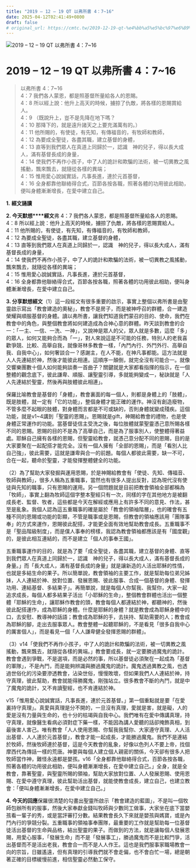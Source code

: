 ```yaml
---
title: "2019 – 12 – 19 QT 以弗所書 4：7~16"
date: 2025-04-12T02:41:49+0800
draft: false
# original_url: https://cmtc.tw/2019-12-19-qt-%e4%bb%a5%e5%bc%97%e6%89%80%e6%9b%b8-4%ef%bc%9a716
---
```


![2019 – 12 – 19 QT 以弗所書 4：7\~16](/images/qt.jpg   "2019 – 12 – 19 QT 以弗所書 4：7\~16")

# 2019 – 12 – 19 QT 以弗所書 4：7\~16

> 以弗所書 4：7\~16  
> 4：7 我們各人蒙恩，都是照基督所量給各人的恩賜。  
> 4：8 所以經上說：他升上高天的時候，擄掠了仇敵，將各樣的恩賜賞給人。  
> 4：9 （既說升上，豈不是先降在地下嗎？  
> 4：10 那降下的，就是遠升諸天之上要充滿萬有的。）  
> 4：11 他所賜的，有使徒，有先知，有傳福音的，有牧師和教師，  
> 4：12 為要成全聖徒，各盡其職，建立基督的身體，  
> 4：13 直等到我們眾人在真道上同歸於一，認識　神的兒子，得以長大成人，滿有基督長成的身量，  
> 4：14 使我們不再作小孩子，中了人的詭計和欺騙的法術，被一切異教之風搖動，飄來飄去，就隨從各樣的異端；  
> 4：15 惟用愛心說誠實話，凡事長進，連於元首基督，  
> 4：16 全身都靠他聯絡得合式，百節各按各職，照著各體的功用彼此相助，便叫身體漸漸增長，在愛中建立自己。

**1.** **經文誦讀**

**2. 今天默想****經文**弗 4：7 我們各人蒙恩，都是照基督所量給各人的恩賜。  
4：8 所以經上說：他升上高天的時候，擄掠了仇敵，將各樣的恩賜賞給人。  
4：11 他所賜的，有使徒，有先知，有傳福音的，有牧師和教師，  
4：12 為要成全聖徒，各盡其職，建立基督的身體，  
4：13 直等到我們眾人在真道上同歸於一，認識　神的兒子，得以長大成人，滿有基督長成的身量，  
4：14 使我們不再作小孩子，中了人的詭計和欺騙的法術，被一切異教之風搖動，飄來飄去，就隨從各樣的異端；  
4：15 惟用愛心說誠實話，凡事長進，連於元首基督，  
4：16 全身都靠他聯絡得合式，百節各按各職，照著各體的功用彼此相助，便叫身體漸漸增長，在愛中建立自己。

**3. 分享默想經文**（1）這一段經文有很多重要的啟示，事實上整個以弗所書是由聖靈啟示寫出「教會建造的奧秘」，教會不是房子，而是被神呼召的群體，合一建造榮耀與順服基督的身體。讀以弗所書，讓我們知道我們蒙召的目的、使命，我們在教會中的角色，與整個教會將如何建造成為合神心意的群體。昨天談到教會的合一：「一主、一信、一洗、一神」，又說神是眾人的父，眾人就是多數，這麼「多」的眾人，如何又能夠合而為「一」，對人來說這是不可能的任務，特別人的老我喜歡爭競、比較、高舉自我，就像哥林多教會一樣，「內鬥內行、外鬥外行、高舉自我、自我中心」，如何奢談合一？感謝主，在人不能，在神凡事都能。這方法就是人人先連結於神，然後才能彼此相連。這順序一顛倒，就完全沒有可能合一。就像交響樂團數十個人如何能夠談奏一首曲子？關鍵就是大家都看指揮的指示，在一個整體的觀念底下，彼此謙卑、順服、讓聖靈引導，多就能夠變成一，秘訣就是「人人先連結於聖靈，然後再與肢體彼此相連」。

保羅比喻教會是基督的「身體」，教會裏面的每一個人，則都是身體上的「肢體」，既是肢體，就一定有「它的功能」，整個身體才能正確的運作。神沒有創造廢物，不管多麼不起眼的肢體，對身體而言都是不可或缺的，否則身體就變成殘疾。這個功能，就是v1\~4講到「聖靈的恩賜」。恩賜就是gift，神賜給教會的禮物，也是使身體正常運作的功能。當基督徒信主受洗之後，每位肢體就蒙聖靈憑己意所賜各樣不同的恩賜。恩賜的目的不是為了高舉自己，而是為了服事別人，使整體得著益處。耶穌自己擁有各樣的恩賜，但聖靈給教會，就憑己意分配不同的恩賜，目的是大家要聚在一起配搭才能完全。沒有一個人擁有「全部的恩賜」，而是「看別人比自己強」，彼此需要，這就是謙卑與合一的前題。每個人都彼此需要，缺一不可，合在一起，聽命於聖靈，才能發揮整體健全的功能。

（2）為了幫助大家發掘與運用恩賜，於是神賜給教會有「使徒、先知、傳福音、牧師與教師」，很多人稱為五重職事，當然也有很多人提出反對，認為現代沒有使徒與先知的職事，只有恩賜的運用。另一個問題就是目前把教會領袖全部都稱為「牧師」，事實上翻為牧師這個字整本聖經只有一次，同樣的字在其他地方是被翻成長老、監督、牧者，這些都是今天在解經或應用上有許多不同的意見、作法，甚至是亂象。我個人認為這五重職事的確是屬於「教會的領袖階層」，也的確會有五種不同的恩賜或功能的彰顯，不管是職事或是恩賜，但教會的領袖應該用「團隊事奉」的方式來運作，恩賜彼此配搭，才能更全面有效地幫助教會成長。五重職事不是「聖品階級制度」，而是僕人事奉的榜樣，我認為教會領袖都應該是有「國度觀」的，是彼此相互連結的，而不是建立「個人的事奉王國」。

五重職事運作的目的，就是為了要「成全聖徒，各盡其職，建立基督的身體、直等到我們眾人在真道上同歸於一，認識　神的兒子，得以長大成人，滿有基督長成的身量。」而「長大成人，滿有基督長成的身量」就是讓新造的人活出耶穌的性情，也就是多結生命的果子。所以簡單說，教會領袖的主要工作，就是幫助每位弟兄姊妹，人人連結於神、放對位置、發展恩賜、彼此服事、合成一個基督的身體、發揮功用、連結基督、多結果子」。再簡單說，就是每個人你幫我、我幫你，大家一起追求成長，每個人都多結果子活出「小耶穌的生命」，整個教會群體也活出一個整體「耶穌的生命」，讓耶穌作教會的頭，教會每個人都連結於神，都聽神的，然後彼此配搭運作，成為耶穌的身體。什麼是耶穌的身體？就是教會成為耶穌身體中的口，去安慰、教導神的話語；教會成為耶穌的手，去扶持、幫助需要的人；教會成為耶穌的腳，走出去服事眾人。教會整體一起聽耶穌的，不是看見「很多自我中心的厲害個人」，而是看見一個「人人謙卑健全發揮恩賜的群體」。

（3）v14「使我們不再作小孩子，中了人的詭計和欺騙的法術，被一切異教之風搖動，飄來飄去，就隨從各樣的異端。」教會要成長，就一定要勝過魔鬼的詭計。教會會遇到爭戰，不是選項，而是必然的事，所以基督徒必須聚在一起成為「基督的軍隊」，不是內鬥，而是能夠辨識與勝過魔鬼的詭計。魔鬼透過異教之風，也透過世俗化的污染要滲透教會，沾染世俗，慢慢敗壞，但如果我們人人連結於神，持守真理，彼此幫助，教會就能得勝魔鬼，剛強站立。很多教會不斷的內鬥，就是中了魔鬼的詭計，又不肯讀聖經，也不肯連結於神。

v15「惟用愛心說誠實話，凡事長進，連於元首基督。」第一個重點就是要「在愛裏持守真理」。真愛與真理是分不開的，一旦沒有真理，愛就是害，就是礙，人的愛是沒有力量與生命的，也十分的枯竭與自我中心。我們唯有在愛中傳講真理，持守真理，就像醫生看病必須對症下藥一樣，不能因為講人愛聽的話卻掩飾真相，到最後害人害己。唯有教會「人人使用恩賜、你幫我我幫你、大家遵守真理、人人活出基督、人人連於元首基督」，教會才能一起成長，才能勝過魔鬼。我們不是連結於牧師，然後牧師連於基督，這是今天教會的亂象，好像以色列人不要上帝，找個摩西代為傳話一樣的荒唐。神要與每個人建立個人親密的關係，今天卻有很多人把牧師當作神，難怪永遠都是嬰孩。v16「全身都靠他聯絡得合式，百節各按各職，照著各體的功用彼此相助，便叫身體漸漸增長，在愛中建立自己。」全身，就是全教會，靠著聖靈，與聖靈所賜的領袖，幫助大家放對位置、人人發展恩賜、使用恩賜、在愛中遵守真理，彼此幫助活出基督，就能使教會成長，建立自己，也建立教會：「便叫身體漸漸增長，在愛中建立自己。」

**4. 今天的回應**保羅很清楚的勾畫出聖靈所啟示「教會建造的藍圖」，不是叫一個牧師包辦所有的服事，然後大家奉獻金錢叫牧師與少數同工做事，大家坐在底下當嬰孩看一輩子的秀，或是當評審打分數。結果教會長久下來就是嬰孩與媽寶，或是內鬥內行的爭競分裂。五重職事的領袖事奉團隊，最重要的工作就是幫助每一位基督徒活出基督的生命與品格，結出聖靈的果子。而做到的方法，就是讓每個人發展恩賜，用愛心服事，「發展生命」而不是「發展事工」，勝過魔鬼而不是比較鬥爭，活出基督而不是活出老我，教會合一而不是人人作王。這也是我們服事家職場教會一向的宗旨，日雖遙遠，但有真理的引導我們就不會走偏，也不會白忙一場，總是朝著正確的目標緩慢前進，相信聖靈必然動工保守。